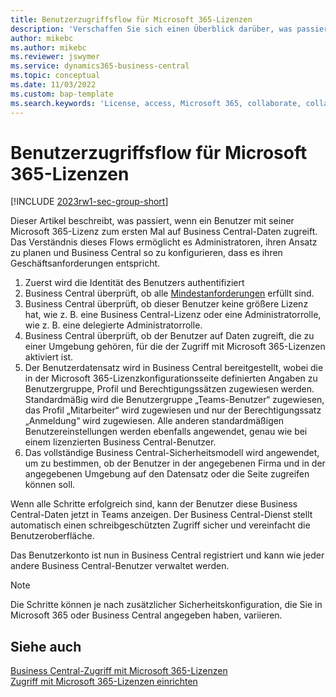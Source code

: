 ```yaml
---
title: Benutzerzugriffsflow für Microsoft 365-Lizenzen
description: 'Verschaffen Sie sich einen Überblick darüber, was passiert, wenn ein Benutzer mit seiner Microsoft 365-Lizenz zum ersten Mal auf Business Central-Daten zugreift.'
author: mikebc
ms.author: mikebc
ms.reviewer: jswymer
ms.service: dynamics365-business-central
ms.topic: conceptual
ms.date: 11/03/2022
ms.custom: bap-template
ms.search.keywords: 'License, access, Microsoft 365, collaborate, collaboration, Teams, Microsoft Teams'
---
```

# <a name="user-access-flow-for-microsoft-365-licenses"></a><a name="user-access-flow-for-microsoft-365-licenses"></a>Benutzerzugriffsflow für Microsoft 365-Lizenzen

[!INCLUDE [2023rw1-sec-group-short](includes/2023rw1-sec-group-short.md)]

Dieser Artikel beschreibt, was passiert, wenn ein Benutzer mit seiner Microsoft 365-Lizenz zum ersten Mal auf Business Central-Daten zugreift. Das Verständnis dieses Flows ermöglicht es Administratoren, ihren Ansatz zu planen und Business Central so zu konfigurieren, dass es ihren Geschäftsanforderungen entspricht.

1. Zuerst wird die Identität des Benutzers authentifiziert 
2. Business Central überprüft, ob alle [Mindestanforderungen](admin-access-with-m365-license.md#minimum-requirements) erfüllt sind.
3. Business Central überprüft, ob dieser Benutzer keine größere Lizenz hat, wie z. B. eine Business Central-Lizenz oder eine Administratorrolle, wie z. B. eine delegierte Administratorrolle. 
4. Business Central überprüft, ob der Benutzer auf Daten zugreift, die zu einer Umgebung gehören, für die der Zugriff mit Microsoft 365-Lizenzen aktiviert ist. 
5. Der Benutzerdatensatz wird in Business Central bereitgestellt, wobei die in der Microsoft 365-Lizenzkonfigurationsseite definierten Angaben zu Benutzergruppe, Profil und Berechtigungssätzen zugewiesen werden. Standardmäßig wird die Benutzergruppe „Teams-Benutzer“ zugewiesen, das Profil „Mitarbeiter“ wird zugewiesen und nur der Berechtigungssatz „Anmeldung“ wird zugewiesen. Alle anderen standardmäßigen Benutzereinstellungen werden ebenfalls angewendet, genau wie bei einem lizenzierten Business Central-Benutzer. 
6. Das vollständige Business Central-Sicherheitsmodell wird angewendet, um zu bestimmen, ob der Benutzer in der angegebenen Firma und in der angegebenen Umgebung auf den Datensatz oder die Seite zugreifen können soll. 

Wenn alle Schritte erfolgreich sind, kann der Benutzer diese Business Central-Daten jetzt in Teams anzeigen. Der Business Central-Dienst stellt automatisch einen schreibgeschützten Zugriff sicher und vereinfacht die Benutzeroberfläche. 

Das Benutzerkonto ist nun in Business Central registriert und kann wie jeder andere Business Central-Benutzer verwaltet werden.

> [!NOTE]
> Die Schritte können je nach zusätzlicher Sicherheitskonfiguration, die Sie in Microsoft 365 oder Business Central angegeben haben, variieren.

## <a name="see-also"></a><a name="see-also"></a>Siehe auch

[Business Central-Zugriff mit Microsoft 365-Lizenzen](admin-access-with-m365-license.md#minimum-requirements)  
[Zugriff mit Microsoft 365-Lizenzen einrichten](admin-access-with-m365-license-setup.md)  
